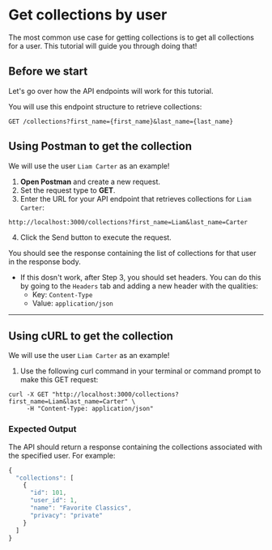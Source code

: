 # Get collections by user

The most common use case for getting collections is to get all collections for a user. This tutorial will guide you through doing that!

## Before we start

Let's go over how the API endpoints will work for this tutorial.  

You will use this endpoint structure to retrieve collections:

``` shell
GET /collections?first_name={first_name}&last_name={last_name}
```

## Using Postman to get the collection

We will use the user `Liam Carter` as an example!

1. **Open Postman** and create a new request.
2. Set the request type to **GET**.
3. Enter the URL for your API endpoint that retrieves collections for `Liam Carter`:

``` shell
http://localhost:3000/collections?first_name=Liam&last_name=Carter
```

4. Click the Send button to execute the request.

You should see the response containing the list of collections for that user in the response body.

* If this dosn't work, after Step 3, you should set headers. You can do this by going to the `Headers` tab and adding a new header with the qualities:
  * Key: `Content-Type`
  * Value: `application/json`
 
 ---

 ## Using cURL to get the collection

We will use the user `Liam Carter` as an example!

1. Use the following curl command in your terminal or command prompt to make this GET request:

``` shell
curl -X GET "http://localhost:3000/collections?first_name=Liam&last_name=Carter" \
     -H "Content-Type: application/json"
```

### Expected Output

The API should return a response containing the collections associated with the specified user. For example:

``` js
{
  "collections": [
    {
      "id": 101,
      "user_id": 1,
      "name": "Favorite Classics",
      "privacy": "private"
    }
  ]
}
```
